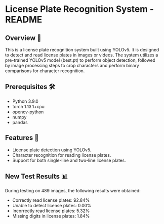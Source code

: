 <!DOCTYPE html>
<html lang="en">
<body>

  <h1>License Plate Recognition System - README</h1>
  <h2>Overview 🚗</h2>
  <p>
        This is a license plate recognition system built using YOLOv5. It is designed to detect and read license plates in images or videos. The system utilizes a pre-trained YOLOv5 model (best.pt) to perform object detection, followed by image processing steps to crop characters and perform binary comparisons for character recognition.
    </p>
    <h2>Prerequisites 🛠️</h2>
    <ul>
        <li>Python 3.9.0</li>
        <li>torch 1.13.1+cpu</li>
        <li>opencv-python</li>
        <li>numpy</li>
        <li>pandas</li>
    </ul>
    <h2>Features 🌟</h2>
    <ul>
        <li>License plate detection using YOLOv5.</li>
        <li>Character recognition for reading license plates.</li>
        <li>Support for both single-line and two-line license plates.</li>
    </ul>
    <h2>New Test Results 📊</h2>
    <p>During testing on 489 images, the following results were obtained:</p>
    <ul>
        <li>Correctly read license plates: 92.84%</li>
        <li>Unable to detect license plates: 0.00%</li>
        <li>Incorrectly read license plates: 5.32%</li>
        <li>Missing digits in license plates: 1.84%</li>
    </ul>
  
</body>

</html>
